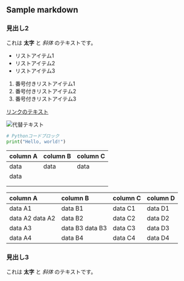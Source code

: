 ﻿## Sample markdown

### 見出し2

これは **太字** と *斜体* のテキストです。

- リストアイテム1
- リストアイテム2
- リストアイテム3

1. 番号付きリストアイテム1
2. 番号付きリストアイテム2
3. 番号付きリストアイテム3

[リンクのテキスト](https://www.example.com)

![代替テキスト](https://www.example.com/image.jpg)

```python
# Pythonコードブロック
print("Hello, world!")
```

| column A | column B | column C |
| :------- | :------- | :------- |
| data     | data     | data     |
| data     |          |          |
|          |          |          |
|          |          |          |

| column A | column B | column C | column D |
| :-- | :-- | :-- | :-- |
| data A1 | data B1 | data C1 | data D1 |
| data A2 data A2 | data B2  | data C2  | data D2  |
| data A3  | data B3 data B3 | data C3                | data D3  |
| data A4  | data B4  | data C4  | data D4  |

### 見出し3

これは **太字** と *斜体* のテキストです。
